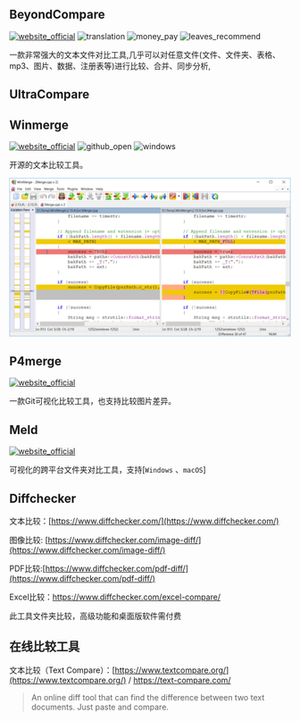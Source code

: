 ## BeyondCompare
[![website_official](https://gitbook07.oss-cn-hangzhou.aliyuncs.com/website_official.svg)](http://www.scootersoftware.com/) ![translation](https://gitbook07.oss-cn-hangzhou.aliyuncs.com/translation.svg) ![money_pay](https://gitbook07.oss-cn-hangzhou.aliyuncs.com/money_pay.svg) ![leaves_recommend](https://gitbook07.oss-cn-hangzhou.aliyuncs.com/leaves_rec.svg)

一款非常强大的文本文件对比工具,几乎可以对任意文件(文件、文件夹、表格、mp3、图片、数据、注册表等)进行比较、合并、同步分析,

## UltraCompare

## Winmerge

[![website_official](https://gitbook07.oss-cn-hangzhou.aliyuncs.com/website_official.svg)](https://winmerge.org/) ![github_open](https://gitbook07.oss-cn-hangzhou.aliyuncs.com/github_open.svg) ![windows](https://gitbook07.oss-cn-hangzhou.aliyuncs.com/windows.svg)

开源的文本比较工具。

![Winmerge](../../.gitbook/assets/z-pro-file-comp-winmerge.png)

## P4merge
[![website_official](https://gitbook07.oss-cn-hangzhou.aliyuncs.com/website_official.svg)](https://www.perforce.com/products/helix-core-apps/merge-diff-tool-p4merge)


一款Git可视化比较工具，也支持比较图片差异。

## Meld
[![website_official](https://gitbook07.oss-cn-hangzhou.aliyuncs.com/website_official.svg)](http://meldmerge.org/)

可视化的跨平台文件夹对比工具，支持[`Windows` 、`macOS`]

## Diffchecker

文本比较：[https://www.diffchecker.com/](https://www.diffchecker.com/)  

图像比较: [https://www.diffchecker.com/image-diff/](https://www.diffchecker.com/image-diff/)

PDF比较:[https://www.diffchecker.com/pdf-diff/](https://www.diffchecker.com/pdf-diff/)

Excel比较：https://www.diffchecker.com/excel-compare/

此工具文件夹比较，高级功能和桌面版软件需付费

## 在线比较工具

文本比较（Text Compare）：[https://www.textcompare.org/](https://www.textcompare.org/) / https://text-compare.com/

> An online diff tool that can find the difference between two text documents. Just paste and compare.

